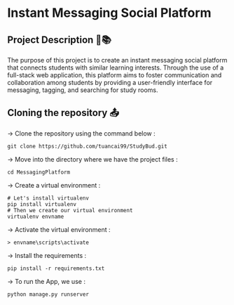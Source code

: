 # Instant Messaging Social Platform 
## Project Description :speech_balloon::books:
The purpose of this project is to create an instant messaging social platform that connects students with similar learning interests. Through the use of a full-stack web application, this platform aims to foster communication and collaboration among students by providing a user-friendly interface for messaging, tagging, and searching for study rooms.
## Cloning the repository :outbox_tray:
-> Clone the repository using the command below :
``` 
git clone https://github.com/tuancai99/StudyBud.git
```
-> Move into the directory where we have the project files :
``` 
cd MessagingPlatform 
```
-> Create a virtual environment : 
```
# Let's install virtualenv 
pip install virtualenv
# Then we create our virtual environment
virtualenv envname
```
-> Activate the virtual environment :
```
> envname\scripts\activate
```
-> Install the requirements :
```
pip install -r requirements.txt
```
-> To run the App, we use :
```
python manage.py runserver
```
